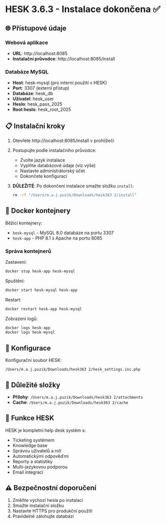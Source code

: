 # HESK 3.6.3 - Instalace dokončena ✅

## 🌐 Přístupové údaje

### Webová aplikace
- **URL**: http://localhost:8085
- **Instalační průvodce**: http://localhost:8085/install

### Databáze MySQL
- **Host**: hesk-mysql (pro interní použití v HESK)
- **Port**: 3307 (externí přístup)
- **Databáze**: hesk_db
- **Uživatel**: hesk_user
- **Heslo**: hesk_pass_2025
- **Root heslo**: hesk_root_2025

## 📋 Instalační kroky

1. Otevřete http://localhost:8085/install v prohlížeči
2. Postupujte podle instalačního průvodce:
   - Zvolte jazyk instalace
   - Vyplňte databázové údaje (viz výše)
   - Nastavte administrátorský účet
   - Dokončete konfiguraci

3. **DŮLEŽITÉ**: Po dokončení instalace smažte složku `install`:
   ```bash
   rm -rf "/Users/m.a.j.puzik/Downloads/hesk363 2/install"
   ```

## 🐳 Docker kontejnery

Běžící kontejnery:
- `hesk-mysql` - MySQL 8.0 databáze na portu 3307
- `hesk-app` - PHP 8.1 s Apache na portu 8085

### Správa kontejnerů

Zastavení:
```bash
docker stop hesk-app hesk-mysql
```

Spuštění:
```bash
docker start hesk-mysql hesk-app
```

Restart:
```bash
docker restart hesk-app hesk-mysql
```

Zobrazení logů:
```bash
docker logs hesk-app
docker logs hesk-mysql
```

## 🔧 Konfigurace

Konfigurační soubor HESK:
```
/Users/m.a.j.puzik/Downloads/hesk363 2/hesk_settings.inc.php
```

## 📂 Důležité složky

- **Přílohy**: `/Users/m.a.j.puzik/Downloads/hesk363 2/attachments`
- **Cache**: `/Users/m.a.j.puzik/Downloads/hesk363 2/cache`

## 🚀 Funkce HESK

HESK je kompletní help desk systém s:
- Ticketing systémem
- Knowledge base
- Správou uživatelů a rolí
- Automatickými odpověďmi
- Reporty a statistiky
- Multi-jazykovou podporou
- Email integrací

## ⚠️ Bezpečnostní doporučení

1. Změňte výchozí hesla po instalaci
2. Smažte instalační složku
3. Nastavte HTTPS pro produkční použití
4. Pravidelně zálohujte databázi